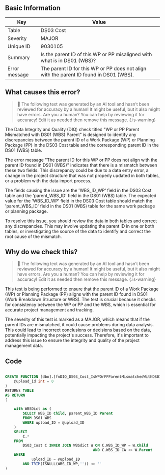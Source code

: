 ## Basic Information
| Key         | Value          |
|-------------|----------------|
| Table       | DS03 Cost |
| Severity    | MAJOR |
| Unique ID   | 9030105   |
| Summary     | Is the parent ID of this WP or PP misaligned with what is in DS01 (WBS)? |
| Error message | The parent ID for this WP or PP does not align with the parent ID found in DS01 (WBS). |

## What causes this error?

> :robot: The following text was generated by an AI tool and hasn't been reviewed for accuracy by a human! It might be useful, but it also might have errors. Are you a human? You can help by reviewing it for accuracy! Edit it as needed then remove this message.
{.is-warning}

The Data Integrity and Quality (DIQ) check titled "WP or PP Parent Mismatched with DS01 (WBS) Parent" is designed to identify any discrepancies between the parent ID of a Work Package (WP) or Planning Package (PP) in the DS03 Cost table and the corresponding parent ID in the DS01 (WBS) table. 

The error message "The parent ID for this WP or PP does not align with the parent ID found in DS01 (WBS)" indicates that there is a mismatch between these two fields. This discrepancy could be due to a data entry error, a change in the project structure that was not properly updated in both tables, or a problem with the data import process.

The fields causing the issue are the 'WBS_ID_WP' field in the DS03 Cost table and the 'parent_WBS_ID' field in the DS01 (WBS) table. The expected value for the 'WBS_ID_WP' field in the DS03 Cost table should match the 'parent_WBS_ID' field in the DS01 (WBS) table for the same work package or planning package.

To resolve this issue, you should review the data in both tables and correct any discrepancies. This may involve updating the parent ID in one or both tables, or investigating the source of the data to identify and correct the root cause of the mismatch.
## Why do we check this?

> :robot: The following text was generated by an AI tool and hasn't been reviewed for accuracy by a human! It might be useful, but it also might have errors. Are you a human? You can help by reviewing it for accuracy! Edit it as needed then remove this message.
{.is-warning}

This test is being performed to ensure that the parent ID of a Work Package (WP) or Planning Package (PP) aligns with the parent ID found in DS01 (Work Breakdown Structure or WBS). The test is crucial because it checks for consistency between the WP or PP and the WBS, which is essential for accurate project management and tracking. 

The severity of this test is marked as a MAJOR, which means that if the parent IDs are mismatched, it could cause problems during data analysis. This could lead to incorrect conclusions or decisions based on the data, potentially impacting the project's success. Therefore, it's important to address this issue to ensure the integrity and quality of the project management data.
## Code

```sql

CREATE FUNCTION [dbo].[fnDIQ_DS03_Cost_IsWPOrPPParentMismatchedWithDS01Parent] (
	@upload_id int = 0
)
RETURNS TABLE
AS RETURN
(
    
	with WBSDict as (
		SELECT WBS_ID Child, parent_WBS_ID Parent
		FROM DS01_WBS 
		WHERE upload_ID = @upload_ID
	)
	SELECT 
		C.* 
	FROM 
		DS03_Cost C INNER JOIN WBSdict W ON C.WBS_ID_WP = W.Child
										AND C.WBS_ID_CA <> W.Parent
	WHERE 
			upload_ID = @upload_ID
		AND TRIM(ISNULL(WBS_ID_WP,'')) <> ''
)
```
